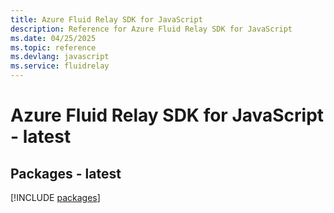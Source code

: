 ```yaml
---
title: Azure Fluid Relay SDK for JavaScript
description: Reference for Azure Fluid Relay SDK for JavaScript
ms.date: 04/25/2025
ms.topic: reference
ms.devlang: javascript
ms.service: fluidrelay
---
```

# Azure Fluid Relay SDK for JavaScript - latest
## Packages - latest
[!INCLUDE [packages](fluid-relay-index.md)]